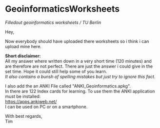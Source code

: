 # GeoinformaticsWorksheets
*Filledout geoinformatics worksheets / TU Berlin*

Hey,

Now everybody should have uploaded there worksheets so i think i can upload mine here.

**Short disclaimer:**<br />
All my answer where written down in a very short time (120 minutes) and are therefore are not perfect. There are just the answer i could give in the set time.
Hope it could still help some of you learn.<br />
*It also contains a bunsh of spelling mistakes but just try to ignore this fact.*

I also add the an ANKI File called "ANKI_Geoinformatics.apkg". <br />
In there are 122 Index cards for learning. To use them the ANKI application must be installed: <br />
https://apps.ankiweb.net/  <br />
I can be used on PC or on a smartphone.

With best regards,<br />
Tim
